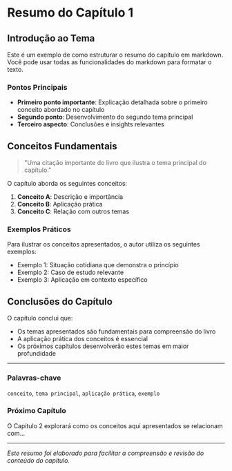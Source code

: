 # Resumo do Capítulo 1

## Introdução ao Tema

Este é um exemplo de como estruturar o resumo do capítulo em markdown. Você pode usar todas as funcionalidades do markdown para formatar o texto.

### Pontos Principais

- **Primeiro ponto importante**: Explicação detalhada sobre o primeiro conceito abordado no capítulo
- **Segundo ponto**: Desenvolvimento do segundo tema principal
- **Terceiro aspecto**: Conclusões e insights relevantes

## Conceitos Fundamentais

> "Uma citação importante do livro que ilustra o tema principal do capítulo."

O capítulo aborda os seguintes conceitos:

1. **Conceito A**: Descrição e importância
2. **Conceito B**: Aplicação prática
3. **Conceito C**: Relação com outros temas

### Exemplos Práticos

Para ilustrar os conceitos apresentados, o autor utiliza os seguintes exemplos:

- Exemplo 1: Situação cotidiana que demonstra o princípio
- Exemplo 2: Caso de estudo relevante
- Exemplo 3: Aplicação em contexto específico

## Conclusões do Capítulo

O capítulo conclui que:

- Os temas apresentados são fundamentais para compreensão do livro
- A aplicação prática dos conceitos é essencial
- Os próximos capítulos desenvolverão estes temas em maior profundidade

---

### Palavras-chave
`conceito`, `tema principal`, `aplicação prática`, `exemplo`

### Próximo Capítulo
O Capítulo 2 explorará como os conceitos aqui apresentados se relacionam com...

---

*Este resumo foi elaborado para facilitar a compreensão e revisão do conteúdo do capítulo.*